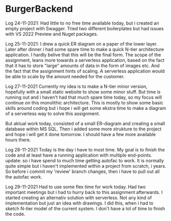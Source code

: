 # BurgerBackend

Log 24-11-2021:
Had little to no free time available today, but i created an empty project with Swagger. Tried two different boilerplates but had issues with VS 2022 Preview and Nuget packages.

Log 25-11-2021:
I drew a quick ER diagram on a paper of the lower layer. Later after dinner i had some spare time to make a quick N-tier architecture application. I hardly belive that
this will be the final form. The scope of the assignment, leans more towards a serverless application, based on the fact that it has to store "large" amounts of data
in the form of images etc. And the fact that the assignment hints of scaling. A serverless application would be able to scale by the amount needed for the customer.

Log 27-11-2021
Currently my idea is to make a N-tier minor version, hopefully with a small static website to show some minor stuff. But time is running out and i haven't had that much spare time today,
so my focus will continue on this monolithic architecture. This is mostly to show some basic skills around coding but i hope i will get some ekstra time to make a diagram of a serverless way to solve this
assignment.

But aktual work today, consisted of a small ER-diagram and creating a small database within MS SQL. Then i added some more strukture to the project and hope i will get it done tomorrow. I should have a few more
available hours there.

Log 28-11-2021
Today is the day i have to most time. My goal is to finish the code and at least have a running application with multiple end-points.
update: so i have spend to much time getting autofac to work. It is normally quite simple but i haven't implemented within a project from scratch, i years.
So before i commit my 'review' branch changes, then i have to pull out all the autofac work.

Log 29-11-2021
Had to use some flex time for work today. Had two important meetings but i had to hurry back to this assignment afterwards. I started creating
an alternativ solution with serverless. Not any kind of implementation but just an idea with drawings. I did this, when i had to sketch N-tier model
of the current system. I don't have a lot of time to finish the code.
